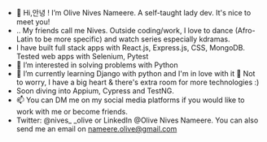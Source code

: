 - 👋 Hi,안녕 ! I’m Olive Nives Nameere. A self-taught lady dev. It's nice to meet you!
- .. My friends call me Nives. Outside coding/work, I love to dance (Afro-Latin to be more specific) and watch series especially kdramas.
- I have built full stack apps with React.js, Express.js, CSS, MongoDB. Tested web apps with Selenium, Pytest
- 👀 I’m interested in solving problems with Python
- 🌱 I’m currently learning Django with python and I'm in love with it 💞️ Not to worry, I have a big heart & there's extra room for more technologies :)
- Soon diving into Appium, Cypress and TestNG.
- 📫 You can DM me on my social media platforms if you would like to work with me or become friends.
- Twitter: @nives_ _olive or LinkedIn @Olive Nives Nameere. You can also send me an email on nameere.olive@gmail.com

<!---
onives/onives is a ✨ special ✨ repository because its `README.md` (this file) appears on your GitHub profile.
You can click the Preview link to take a look at your changes.
--->

